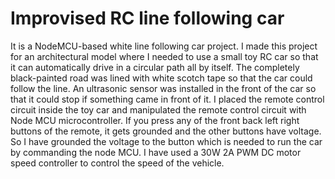 # Improvised RC line following car
It is a NodeMCU-based white line following car project. I made this project for an architectural model where I needed to use a small toy RC car so that it can automatically drive in a circular path all by itself. The completely black-painted road was lined with white scotch tape so that the car could follow the line. An ultrasonic sensor was installed in the front of the car so that it could stop if something came in front of it. I placed the remote control circuit inside the toy car and manipulated the remote control circuit with Node MCU microcontroller. If you press any of the front back left right buttons of the remote, it gets grounded and the other buttons have voltage. So I have grounded the voltage to the button which is needed to run the car by commanding the node MCU. I have used a 30W 2A PWM DC motor speed controller to control the speed of the vehicle.
